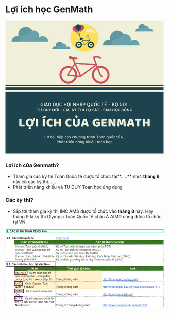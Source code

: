 # Lợi ích học GenMath

![](../../.gitbook/assets/loi-ich-cua-genmath-1-.png)

### **Lợi ích của Genmath?**

* Tham gia các kỳ thi Toán Quốc tế được tổ chức tại**.....** như: **tháng 8** này có các kỳ thi.**.....**
* Phát triển năng khiếu và TƯ DUY Toán học ứng dụng

### Các kỳ thi?

* Sắp tới tham gia kỳ thi IMC AMS được tổ chức vào **tháng 8** này. Hay tháng 9 là kỳ thi Olympic Toán Quốc tế châu Á AIMO cũng được tổ chức tại VN.

![](../../.gitbook/assets/1%20%285%29.png)



